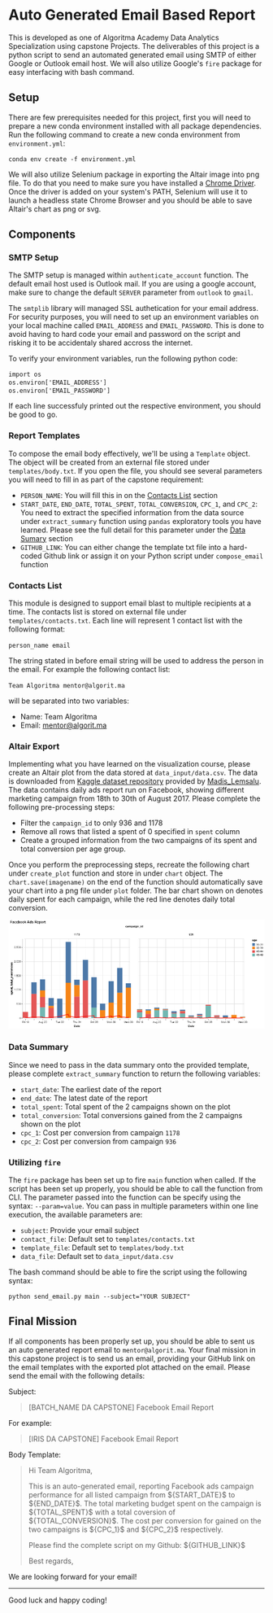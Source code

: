 # Auto Generated Email Based Report

This is developed as one of Algoritma Academy Data Analytics Specialization using capstone Projects. The deliverables of this project is a python script to send an automated generated email using SMTP of either Google or Outlook email host. We will also utilize Google's `fire` package for easy interfacing with bash command. 

## Setup

There are few prerequisites needed for this project, first you will need to prepare a new conda environment installed with all package dependencies. Run the following command to create a new conda environment from `environment.yml`:

```
conda env create -f environment.yml
```

We will also utilize Selenium package in exporting the Altair image into png file. To do that you need to make sure you have installed a [Chrome Driver](https://sites.google.com/a/chromium.org/chromedriver/). Once the driver is added on your system's PATH, Selenium will use it to launch a headless state Chrome Browser and you should be able to save Altair's chart as png or svg.

## Components

### SMTP Setup

The SMTP setup is managed within `authenticate_account` function. The default email host used is Outlook mail. If you are using a google account, make sure to change the default `SERVER` parameter from `outlook` to `gmail`.

The `smtplib` library will managed SSL authetication for your email address. For security purposes, you will need to set up an environment variables on your local machine called `EMAIL_ADDRESS` and `EMAIL_PASSWORD`. This is done to avoid having to hard code your email and password on the script and risking it to be accidentaly shared accross the internet.

To verify your environment variables, run the following python code:

```
import os
os.environ['EMAIL_ADDRESS']
os.environ['EMAIL_PASSWORD']
```

If each line successfuly printed out the respective environment, you should be good to go.

### Report Templates

To compose the email body effectively, we'll be using a `Template` object. The object will be created from an external file stored under `templates/body.txt`. If you open the file, you should see several parameters you will need to fill in as part of the capstone requirement:

- `PERSON_NAME`: You will fill this in on the [Contacts List](#contacts-list) section
- `START_DATE`, `END_DATE`, `TOTAL_SPENT`, `TOTAL_CONVERSION`, `CPC_1`, and `CPC_2`: You need to extract the specified information from the data source under `extract_summary` function using `pandas` exploratory tools you have learned. Please see the full detail for this parameter under the [Data Sumary](#data-summary) section
- `GITHUB_LINK`: You can either change the template txt file into a hard-coded Github link or assign it on your Python script under `compose_email` function

### Contacts List

This module is designed to support email blast to multiple recipients at a time. The contacts list is stored on external file under `templates/contacts.txt`. Each line will represent 1 contact list with the following format:

`person_name email`

The string stated in before email string will be used to address the person in the email. For example the following contact list:

`Team Algoritma mentor@algorit.ma`

will be separated into two variables:
- Name: Team Algoritma
- Email: mentor@algorit.ma

### Altair Export

Implementing what you have learned on the visualization course, please create an Altair plot from the data stored at `data_input/data.csv`. The data is downloaded from [Kaggle dataset repository](https://www.kaggle.com/madislemsalu/facebook-ad-campaign) provided by [Madis_Lemsalu](https://www.kaggle.com/madislemsalu). The data contains daily ads report run on Facebook, showing different marketing campaign from 18th to 30th of August 2017. Please complete the following pre-processing steps:

- Filter the `campaign_id` to only 936 and 1178
- Remove all rows that listed a spent of 0 specified in `spent` column
- Create a grouped information from the two campaigns of its spent and total conversion per age group.

Once you perform the preprocessing steps, recreate the following chart under `create_plot` function and store in under `chart` object. The `chart.save(imagename)` on the end of the function should automatically save your chart into a png file under `plot` folder. The bar chart shown on denotes daily spent for each campaign, while the red line denotes daily total conversion.

![](plot/today.png)

### Data Summary

Since we need to pass in the data summary onto the provided template, please complete `extract_summary` function to return the following variables:

- `start_date`: The earliest date of the report
- `end_date`: The latest date of the report
- `total_spent`: Total spent of the 2 campaigns shown on the plot
- `total_conversion`: Total conversions gained from the 2 campaigns shown on the plot
- `cpc_1`: Cost per conversion from campaign `1178`
- `cpc_2`: Cost per conversion from campaign `936`

### Utilizing `fire`

The `fire` package has been set up to fire `main` function when called. If the script has been set up properly, you should be able to call the function from CLI. The parameter passed into the function can be specify using the syntax: `--param=value`. You can pass in multiple parameters within one line execution, the available parameters are:

- `subject`: Provide your email subject
- `contact_file`: Default set to `templates/contacts.txt`
- `template_file`: Default set to `templates/body.txt`
- `data_file`: Default set to `data_input/data.csv`

The bash command should be able to fire the script using the following syntax:

```
python send_email.py main --subject="YOUR SUBJECT"
```

## Final Mission

If all components has been properly set up, you should be able to sent us an auto generated report email to `mentor@algorit.ma`. Your final mission in this capstone project is to send us an email, providing your GitHub link on the email templates with the exported plot attached on the email. Please send the email with the following details:

Subject: 
>[BATCH_NAME DA CAPSTONE] Facebook Email Report

For example:

>[IRIS DA CAPSTONE] Facebook Email Report

Body Template:

> Hi Team Algoritma,
>
>This is an auto-generated email, reporting Facebook ads campaign performance for all listed campaign from \${START_DATE}\$ to \${END_DATE}\$. The total marketing budget spent on the campaign is \${TOTAL_SPENT}\$ with a total coversion of \${TOTAL_CONVERSION}\$. The cost per conversion for gained on the two campaigns is \${CPC_1}\$ and \${CPC_2}\$ respectively.
>
>Please find the complete script on my Github: \${GITHUB_LINK}\$
>
>Best regards,




We are looking forward for your email!

---
Good luck and happy coding!
